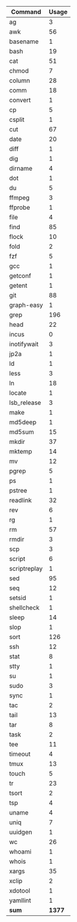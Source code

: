 | Command       | Usage     |
| ---           | ---       |
| ag            | 3         |
| awk           | 56        |
| basename      | 1         |
| bash          | 19        |
| cat           | 51        |
| chmod         | 7         |
| column        | 28        |
| comm          | 18        |
| convert       | 1         |
| cp            | 5         |
| csplit        | 1         |
| cut           | 67        |
| date          | 20        |
| diff          | 1         |
| dig           | 1         |
| dirname       | 4         |
| dot           | 1         |
| du            | 5         |
| ffmpeg        | 3         |
| ffprobe       | 1         |
| file          | 4         |
| find          | 85        |
| flock         | 10        |
| fold          | 2         |
| fzf           | 5         |
| gcc           | 1         |
| getconf       | 1         |
| getent        | 1         |
| git           | 88        |
| graph-easy    | 1         |
| grep          | 196       |
| head          | 22        |
| incus         | 0         |
| inotifywait   | 3         |
| jp2a          | 1         |
| ld            | 1         |
| less          | 3         |
| ln            | 18        |
| locate        | 1         |
| lsb_release   | 3         |
| make          | 1         |
| md5deep       | 1         |
| md5sum        | 15        |
| mkdir         | 37        |
| mktemp        | 14        |
| mv            | 12        |
| pgrep         | 5         |
| ps            | 1         |
| pstree        | 1         |
| readlink      | 32        |
| rev           | 6         |
| rg            | 1         |
| rm            | 57        |
| rmdir         | 3         |
| scp           | 3         |
| script        | 6         |
| scriptreplay  | 1         |
| sed           | 95        |
| seq           | 12        |
| setsid        | 1         |
| shellcheck    | 1         |
| sleep         | 14        |
| slop          | 1         |
| sort          | 126       |
| ssh           | 12        |
| stat          | 8         |
| stty          | 1         |
| su            | 1         |
| sudo          | 3         |
| sync          | 1         |
| tac           | 2         |
| tail          | 13        |
| tar           | 8         |
| task          | 2         |
| tee           | 11        |
| timeout       | 4         |
| tmux          | 13        |
| touch         | 5         |
| tr            | 23        |
| tsort         | 2         |
| tsp           | 4         |
| uname         | 4         |
| uniq          | 7         |
| uuidgen       | 1         |
| wc            | 26        |
| whoami        | 1         |
| whois         | 1         |
| xargs         | 35        |
| xclip         | 2         |
| xdotool       | 1         |
| yamllint      | 1         |
| __sum__       | __1377__  |
